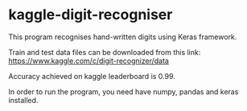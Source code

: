 # kaggle-digit-recogniser

This program recognises hand-written digits using Keras framework.

Train and test data files can be downloaded from this link: https://www.kaggle.com/c/digit-recognizer/data

Accuracy achieved on kaggle leaderboard is 0.99.

In order to run the program, you need have numpy, pandas and keras installed.

